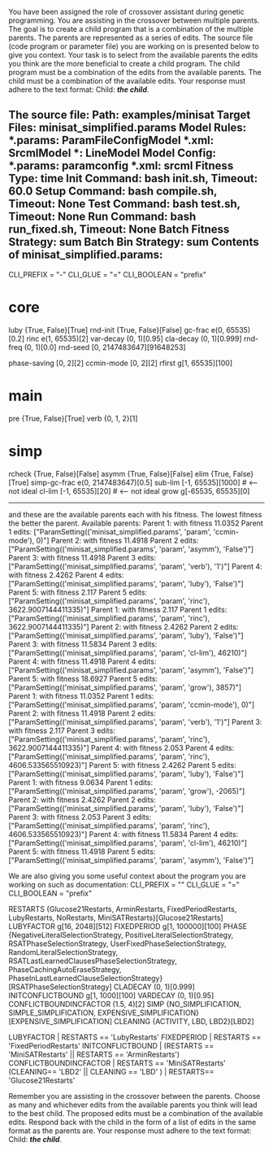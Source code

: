 
You have been assigned the role of crossover assistant during genetic programming. You are assisting in the crossover between multiple parents. The goal is to create a child program that is a combination of the multiple parents. The parents are represented as a series of edits. The source file (code program or parameter file)  you are working on is presented below to give you context.
Your task is to select from the available parents the edits you think are the more beneficial to create a child program. The child program must be a combination of the edits from the available parents. The child must be a combination of the available edits. Your response must adhere to the text format: Child: ***the child***.

The source file:
Path: examples/minisat
Target Files: minisat_simplified.params
Model Rules:
  *.params: ParamFileConfigModel
  *.xml: SrcmlModel
  *: LineModel
Model Config:
  *.params: paramconfig
  *.xml: srcml
Fitness Type: time
Init Command: bash init.sh, Timeout: 60.0
Setup Command: bash compile.sh, Timeout: None
Test Command: bash test.sh, Timeout: None
Run Command: bash run_fixed.sh, Timeout: None
Batch Fitness Strategy: sum
Batch Bin Strategy: sum
Contents of minisat_simplified.params:
-----
CLI_PREFIX = "-"
CLI_GLUE = "="
CLI_BOOLEAN = "prefix"

# core
luby      {True, False}[True]
rnd-init  {True, False}[False]
gc-frac   e(0, 65535)[0.2]
rinc      e(1, 65535)[2]
var-decay (0, 1)[0.95]
cla-decay (0, 1)[0.999]
rnd-freq  (0, 1)[0.0]
rnd-seed  [0, 2147483647][91648253]

phase-saving [0, 2][2]
ccmin-mode   [0, 2][2]
rfirst       g[1, 65535][100]

# main
pre  {True, False}[True]
verb {0, 1, 2}[1]

# simp
rcheck       {True, False}[False]
asymm        {True, False}[False]
elim         {True, False}[True]
simp-gc-frac e(0, 2147483647)[0.5]
sub-lim      [-1, 65535][1000]     # <-- not ideal
cl-lim       [-1, 65535][20]       # <-- not ideal
grow         g[-65535, 65535][0]

-----

and these are the available parents each with his fitness. The lowest fitness the better the parent.
Available parents:
 Parent 1:
 with fitness 11.0352
Parent 1 edits: ["ParamSetting(('minisat_simplified.params', 'param', 'ccmin-mode'), 0)"]
 Parent 2:
 with fitness 11.4918
Parent 2 edits: ["ParamSetting(('minisat_simplified.params', 'param', 'asymm'), 'False')"]
 Parent 3:
 with fitness 11.4918
Parent 3 edits: ["ParamSetting(('minisat_simplified.params', 'param', 'verb'), '1')"]
 Parent 4:
 with fitness 2.4262
Parent 4 edits: ["ParamSetting(('minisat_simplified.params', 'param', 'luby'), 'False')"]
 Parent 5:
 with fitness 2.117
Parent 5 edits: ["ParamSetting(('minisat_simplified.params', 'param', 'rinc'), 3622.9007144411335)"]
 Parent 1:
 with fitness 2.117
Parent 1 edits: ["ParamSetting(('minisat_simplified.params', 'param', 'rinc'), 3622.9007144411335)"]
 Parent 2:
 with fitness 2.4262
Parent 2 edits: ["ParamSetting(('minisat_simplified.params', 'param', 'luby'), 'False')"]
 Parent 3:
 with fitness 11.5834
Parent 3 edits: ["ParamSetting(('minisat_simplified.params', 'param', 'cl-lim'), 46210)"]
 Parent 4:
 with fitness 11.4918
Parent 4 edits: ["ParamSetting(('minisat_simplified.params', 'param', 'asymm'), 'False')"]
 Parent 5:
 with fitness 18.6927
Parent 5 edits: ["ParamSetting(('minisat_simplified.params', 'param', 'grow'), 3857)"]
 Parent 1:
 with fitness 11.0352
Parent 1 edits: ["ParamSetting(('minisat_simplified.params', 'param', 'ccmin-mode'), 0)"]
 Parent 2:
 with fitness 11.4918
Parent 2 edits: ["ParamSetting(('minisat_simplified.params', 'param', 'verb'), '1')"]
 Parent 3:
 with fitness 2.117
Parent 3 edits: ["ParamSetting(('minisat_simplified.params', 'param', 'rinc'), 3622.9007144411335)"]
 Parent 4:
 with fitness 2.053
Parent 4 edits: ["ParamSetting(('minisat_simplified.params', 'param', 'rinc'), 4606.533565510923)"]
 Parent 5:
 with fitness 2.4262
Parent 5 edits: ["ParamSetting(('minisat_simplified.params', 'param', 'luby'), 'False')"]
 Parent 1:
 with fitness 9.0634
Parent 1 edits: ["ParamSetting(('minisat_simplified.params', 'param', 'grow'), -2065)"]
 Parent 2:
 with fitness 2.4262
Parent 2 edits: ["ParamSetting(('minisat_simplified.params', 'param', 'luby'), 'False')"]
 Parent 3:
 with fitness 2.053
Parent 3 edits: ["ParamSetting(('minisat_simplified.params', 'param', 'rinc'), 4606.533565510923)"]
 Parent 4:
 with fitness 11.5834
Parent 4 edits: ["ParamSetting(('minisat_simplified.params', 'param', 'cl-lim'), 46210)"]
 Parent 5:
 with fitness 11.4918
Parent 5 edits: ["ParamSetting(('minisat_simplified.params', 'param', 'asymm'), 'False')"]


We are also giving you some useful context about the program you are working on such as documentation:
CLI_PREFIX = ""
CLI_GLUE = "="
CLI_BOOLEAN = "prefix"

RESTARTS     {Glucose21Restarts, ArminRestarts, FixedPeriodRestarts, LubyRestarts, NoRestarts, MiniSATRestarts}[Glucose21Restarts]
LUBYFACTOR   g[16, 2048][512]
FIXEDPERIOD  g[1, 100000][100]
PHASE        {NegativeLiteralSelectionStrategy, PositiveLiteralSelectionStrategy, RSATPhaseSelectionStrategy, UserFixedPhaseSelectionStrategy, RandomLiteralSelectionStrategy, RSATLastLearnedClausesPhaseSelectionStrategy, PhaseCachingAutoEraseStrategy, PhaseInLastLearnedClauseSelectionStrategy}[RSATPhaseSelectionStrategy]
CLADECAY     (0, 1)[0.999]
INITCONFLICTBOUND  g[1, 1000][100]
VARDECAY     (0, 1)[0.95]
CONFLICTBOUNDINCFACTOR  (1.5, 4)[2]
SIMP         {NO_SIMPLIFICATION, SIMPLE_SIMPLIFICATION, EXPENSIVE_SIMPLIFICATION}[EXPENSIVE_SIMPLIFICATION]
CLEANING     {ACTIVITY, LBD, LBD2}[LBD2]

LUBYFACTOR | RESTARTS == 'LubyRestarts'
FIXEDPERIOD | RESTARTS == 'FixedPeriodRestarts'
INITCONFLICTBOUND | (RESTARTS == 'MiniSATRestarts' || RESTARTS == 'ArminRestarts')
CONFLICTBOUNDINCFACTOR | RESTARTS == 'MiniSATRestarts'
(CLEANING== 'LBD2' || CLEANING == 'LBD' ) | RESTARTS== 'Glucose21Restarts'

Remember you are assisting in the crossover between the parents. Choose as many and whichever edits from the available parents you think will lead to the best child. The proposed edits must be a combination of the available edits. Respond back with the child in the form of a list of edits in the same format as the parents are.
Your response must adhere to the text format: Child: ***the child***. 
